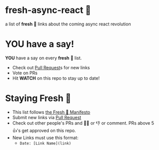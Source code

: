 # fresh-async-react 🍅
a list of **fresh** 🍅 links about the coming async react revolution

# YOU have a say!

**YOU** have a say on every **fresh** 🍅 list. 

- Check out [Pull Request](https://github.com/sw-yx/fresh-async-react/pulls)s for new links
- Vote on PRs
- Hit **WATCH** on this repo to stay up to date!

# Staying Fresh 🍅

- This list follows [the Fresh 🍅 Manifesto](https://github.com/sw-yx/fresh/blob/master/fresh.md)
- Submit new links via [Pull Request](https://github.com/sw-yx/fresh-async-react/pulls)
- Check out other people's PRs and 👍🏼 or 👎 or comment. PRs above 5 👍's get approved on this repo.
- New Links must use this format:
  - `Date: [Link Name](link)`
